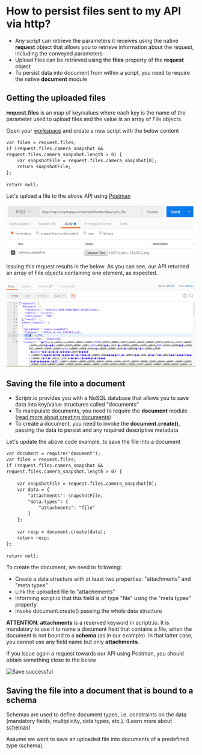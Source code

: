 # How to persist files sent to my API via http?

- Any script can retrieve the parameters it receives using the native **request** object that allows you to retrieve information about the request, including the conveyed parameters
- Upload files can be retrieved using the **files** property of the **request** object
- To persist data into document from within a script, you need to require the native **document** module

## Getting the uploaded files

**request.files** is an map of key/values where each key is the name of the parameter used to upload files and the value is an array of File objects

Open your [workspace](https://www.scriptr.io/workspace) and create a new script with the below content
```
var files = request.files;
if (request.files.camera_snapshot && request.files.camera_snapshot.length > 0) {
    var snapshotFile = request.files.camera_snapshot[0];
    return snapshotFile;
};

return null;
```
 
Let's upload a file to the above API using [Postman](https://www.getpostman.com/)

![Upload file](./images/get_files.png)

Issuing this request results in the below. As you can see, our API returned an array of File objects containing one element, as expected.

![Upload result](./images/upload_file_return.png)

## Saving the file into a document

- Scriptr.io provides you with a NoSQL database that allows you to save data into key/value structures called "documents"
- To manipulate documents, you need to require the **document** module ([read more about creating documents](./persist_data.md))
- To create a document, you need to invoke the **document.create()**, passing the data to persist and any required descriptive metadata

Let's update the above code example, to save the file into a document

```
var document = require("document");
var files = request.files;
if (request.files.camera_snapshot && request.files.camera_snapshot.length > 0) {
    
    var snapshotFile = request.files.camera_snapshot[0];
    var data = {
    	"attachments": snapshotFile, 
        "meta.types": {
            "attachments": "file"
        }
    };
    
	var resp = document.create(data);
    return resp;
};

return null;
```
To create the document, we need to following:
- Create a data structure with at least two properties: "attachments" and "meta.types"
- Link the  uploaded file to "attachements" 
- Informing script.io that this field is of type "file" using the "meta.types" property
- Invoke document.create() passing the whole data structure

**ATTENTION**: **attachments** is a reserved keyword in scriptr.io. It is mandatory to use it to name a document field that contains a file, when the document is not bound to a **schema** (as in our example). In that latter case, you cannot use any field name but only **attachments**. 

If you issue again a request towards our API using Postman, you should obtain something close to the below

![Save successful](./images/ave_file_return.png)

## Saving the file into a document that is bound to a schema

Schemas are used to define document types, i.e. constraints on the data (mandatory fields, multiplicity, data types, etc.). (Learn more about [schemas](./create_schema.md))

Assume we want to save an uploaded file into documents of a predefined type (schema), 


